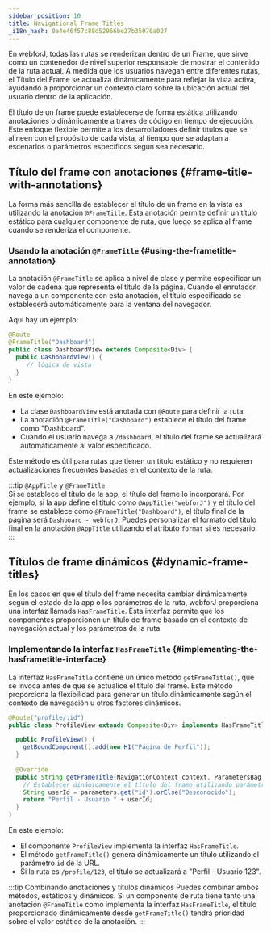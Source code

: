 ```yaml
---
sidebar_position: 10
title: Navigational Frame Titles
_i18n_hash: 0a4e46f57c88d52966be27b35070a027
---
```

En webforJ, todas las rutas se renderizan dentro de un Frame, que sirve como un contenedor de nivel superior responsable de mostrar el contenido de la ruta actual. A medida que los usuarios navegan entre diferentes rutas, el Título del Frame se actualiza dinámicamente para reflejar la vista activa, ayudando a proporcionar un contexto claro sobre la ubicación actual del usuario dentro de la aplicación.

El título de un frame puede establecerse de forma estática utilizando anotaciones o dinámicamente a través de código en tiempo de ejecución. Este enfoque flexible permite a los desarrolladores definir títulos que se alineen con el propósito de cada vista, al tiempo que se adaptan a escenarios o parámetros específicos según sea necesario.

## Título del frame con anotaciones {#frame-title-with-annotations}

La forma más sencilla de establecer el título de un frame en la vista es utilizando la anotación `@FrameTitle`. Esta anotación permite definir un título estático para cualquier componente de ruta, que luego se aplica al frame cuando se renderiza el componente.

### Usando la anotación `@FrameTitle` {#using-the-frametitle-annotation}

La anotación `@FrameTitle` se aplica a nivel de clase y permite especificar un valor de cadena que representa el título de la página. Cuando el enrutador navega a un componente con esta anotación, el título especificado se establecerá automáticamente para la ventana del navegador.

Aquí hay un ejemplo:

```java
@Route
@FrameTitle("Dashboard")
public class DashboardView extends Composite<Div> {
  public DashboardView() {
     // lógica de vista
  }
}
```

En este ejemplo:
- La clase `DashboardView` está anotada con `@Route` para definir la ruta.
- La anotación `@FrameTitle("Dashboard")` establece el título del frame como "Dashboard".
- Cuando el usuario navega a `/dashboard`, el título del frame se actualizará automáticamente al valor especificado.

Este método es útil para rutas que tienen un título estático y no requieren actualizaciones frecuentes basadas en el contexto de la ruta.

:::tip `@AppTitle` y `@FrameTitle`  
Si se establece el título de la app, el título del frame lo incorporará. Por ejemplo, si la app define el título como `@AppTitle("webforJ")` y el título del frame se establece como `@FrameTitle("Dashboard")`, el título final de la página será `Dashboard - webforJ`. Puedes personalizar el formato del título final en la anotación `@AppTitle` utilizando el atributo `format` si es necesario.  
:::

## Títulos de frame dinámicos {#dynamic-frame-titles}

En los casos en que el título del frame necesita cambiar dinámicamente según el estado de la app o los parámetros de la ruta, webforJ proporciona una interfaz llamada `HasFrameTitle`. Esta interfaz permite que los componentes proporcionen un título de frame basado en el contexto de navegación actual y los parámetros de la ruta.

### Implementando la interfaz `HasFrameTitle` {#implementing-the-hasframetitle-interface}

La interfaz `HasFrameTitle` contiene un único método `getFrameTitle()`, que se invoca antes de que se actualice el título del frame. Este método proporciona la flexibilidad para generar un título dinámicamente según el contexto de navegación u otros factores dinámicos.

```java
@Route("profile/:id")
public class ProfileView extends Composite<Div> implements HasFrameTitle {

  public ProfileView() {
    getBoundComponent().add(new H1("Página de Perfil"));
  }
  
  @Override
  public String getFrameTitle(NavigationContext context, ParametersBag parameters) {
    // Establecer dinámicamente el título del frame utilizando parámetros de ruta
    String userId = parameters.get("id").orElse("Desconocido");
    return "Perfil - Usuario " + userId;
  }
}
```

En este ejemplo:
- El componente `ProfileView` implementa la interfaz `HasFrameTitle`.
- El método `getFrameTitle()` genera dinámicamente un título utilizando el parámetro `id` de la URL.
- Si la ruta es `/profile/123`, el título se actualizará a "Perfil - Usuario 123".

:::tip Combinando anotaciones y títulos dinámicos
Puedes combinar ambos métodos, estáticos y dinámicos. Si un componente de ruta tiene tanto una anotación `@FrameTitle` como implementa la interfaz `HasFrameTitle`, el título proporcionado dinámicamente desde `getFrameTitle()` tendrá prioridad sobre el valor estático de la anotación.
:::
